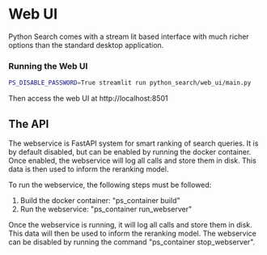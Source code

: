 
# Web UI

Python Search comes with a stream lit based interface with much richer options than the standard desktop application.

### Running the Web UI

```bash
PS_DISABLE_PASSWORD=True streamlit run python_search/web_ui/main.py
```
Then access the web UI at http://localhost:8501

## The API


The webservice is FastAPI system for smart ranking of search queries.
It is by default disabled, but can be enabled by running the docker container.
Once enabled, the webservice will log all calls and store them in disk.
This data is then used to inform the reranking model.

To run the webservice, the following steps must be followed:

1. Build the docker container: "ps_container build"
2. Run the webservice: "ps_container run_webserver"

Once the webservice is running, it will log all calls and store them in disk. This data will then be used to inform the reranking model. The webservice can be disabled by running the command "ps_container stop_webserver".
